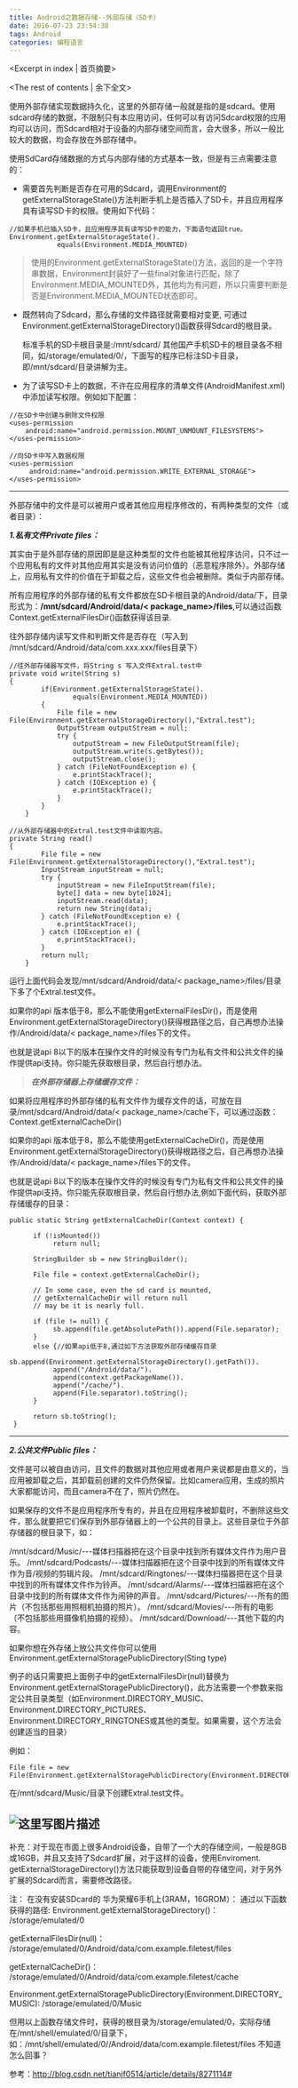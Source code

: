 ```yaml
---
title: Android之数据存储--外部存储（SD卡）
date: 2016-07-23 23:54:38
tags: Android
categories: 编程语言
---
```

<Excerpt in index | 首页摘要> 
<!-- more -->
<The rest of contents | 余下全文>

使用外部存储实现数据持久化，这里的外部存储一般就是指的是sdcard。使用sdcard存储的数据，不限制只有本应用访问，任何可以有访问Sdcard权限的应用均可以访问，而Sdcard相对于设备的内部存储空间而言，会大很多，所以一般比较大的数据，均会存放在外部存储中。

使用SdCard存储数据的方式与内部存储的方式基本一致，但是有三点需要注意的：

 - 需要首先判断是否存在可用的Sdcard，调用Environment的getExternalStorageState()方法判断手机上是否插入了SD卡，并且应用程序具有读写SD卡的权限。使用如下代码：
 

```
//如果手机已插入SD卡，且应用程序具有读写SD卡的能力，下面语句返回true。
Environment.getExternalStorageState().
			equals(Environment.MEDIA_MOUNTED)
```

>使用的Environment.getExternalStorageState()方法，返回的是一个字符串数据，Environment封装好了一些final对象进行匹配，除了Environment.MEDIA_MOUNTED外，其他均为有问题，所以只需要判断是否是Environment.MEDIA_MOUNTED状态即可。

 - 既然转向了Sdcard，那么存储的文件路径就需要相对变更,
 可通过Environment.getExternalStorageDirectory()函数获得Sdcard的根目录。

	标准手机的SD卡根目录是:/mnt/sdcard/
	其他国产手机SD卡的根目录各不相同，如/storage/emulated/0/，下面写的程序已标注SD卡目录，即/mnt/sdcard/目录讲解为主。

 - 为了读写SD卡上的数据，不许在应用程序的清单文件(AndroidManifest.xml)中添加读写权限。例如如下配置：
 

```
//在SD卡中创建与删除文件权限
<uses-permission 
	android:name="android.permission.MOUNT_UNMOUNT_FILESYSTEMS">
</uses-permission>

//向SD卡中写入数据权限
<uses-permission
	 android:name="android.permission.WRITE_EXTERNAL_STORAGE">
</uses-permission>
```


----------


外部存储中的文件是可以被用户或者其他应用程序修改的，有两种类型的文件（或者目录）：

***1.私有文件Private files：***

其实由于是外部存储的原因即是是这种类型的文件也能被其他程序访问，只不过一个应用私有的文件对其他应用其实是没有访问价值的（恶意程序除外）。外部存储上，应用私有文件的价值在于卸载之后，这些文件也会被删除。类似于内部存储。

所有应用程序的外部存储的私有文件都放在SD卡根目录的Android/data/下，目录形式为：**/mnt/sdcard/Android/data/< package_name>/files**,可以通过函数Context.getExternalFilesDir()函数获得该目录.

往外部存储内读写文件和判断文件是否存在（写入到
/mnt/sdcard/Android/data/com.xxx.xxx/files目录下）

```
//往外部存储器写文件，将String s 写入文件Extral.test中
private void write(String s)
{
        if(Environment.getExternalStorageState().
		        equals(Environment.MEDIA_MOUNTED))
        {
            File file = new File(Environment.getExternalStorageDirectory(),"Extral.test");
            OutputStream outputStream = null;
            try {
                outputStream = new FileOutputStream(file);
                outputStream.write(s.getBytes());
                outputStream.close();
            } catch (FileNotFoundException e) {
                e.printStackTrace();
            } catch (IOException e) {
                e.printStackTrace();
            }
        }
    }

//从外部存储器中的Extral.test文件中读取内容。
private String read() 
{
        File file = new File(Environment.getExternalStorageDirectory(),"Extral.test");
        InputStream inputStream = null;
        try {
            inputStream = new FileInputStream(file);
            byte[] data = new byte[1024];
            inputStream.read(data);
            return new String(data);
        } catch (FileNotFoundException e) {
            e.printStackTrace();
        } catch (IOException e) {
            e.printStackTrace();
        }
        return null;
    }
```

运行上面代码会发现/mnt/sdcard/Android/data/< package_name>/files/目录下多了个Extral.test文件。

如果你的api 版本低于8，那么不能使用getExternalFilesDir()，而是使用Environment.getExternalStorageDirectory()获得根路径之后，自己再想办法操作/Android/data/< package_name>/files下的文件。

也就是说api 8以下的版本在操作文件的时候没有专门为私有文件和公共文件的操作提供api支持。你只能先获取根目录，然后自行想办法。

> ***在外部存储器上存储缓存文件：***

如果将应用程序的外部存储的私有文件作为缓存文件的话，可放在目录/mnt/sdcard/Android/data/< package_name>/cache下，可以通过函数：Context.getExternalCacheDir()

如果你的api 版本低于8，那么不能使用getExternalCacheDir()，而是使用Environment.getExternalStorageDirectory()获得根路径之后，自己再想办法操作/Android/data/< package_name>/files下的文件。

也就是说api 8以下的版本在操作文件的时候没有专门为私有文件和公共文件的操作提供api支持。你只能先获取根目录，然后自行想办法,例如下面代码，获取外部存储缓存的目录：

```
public static String getExternalCacheDir(Context context) {

      if (!isMounted())
           return null;

      StringBuilder sb = new StringBuilder();

      File file = context.getExternalCacheDir();

      // In some case, even the sd card is mounted,
      // getExternalCacheDir will return null
      // may be it is nearly full.

      if (file != null) {
           sb.append(file.getAbsolutePath()).append(File.separator);
      } 
      else {//如果api低于8,通过如下方法获取外部存储缓存目录
           sb.append(Environment.getExternalStorageDirectory().getPath()).
           append("/Android/data/").
           append(context.getPackageName()).
           append("/cache/").
           append(File.separator).toString();
      }

      return sb.toString();
 }
```


----------


***2.公共文件Public files：***

文件是可以被自由访问，且文件的数据对其他应用或者用户来说都是由意义的，当应用被卸载之后，其卸载前创建的文件仍然保留。比如camera应用，生成的照片大家都能访问，而且camera不在了，照片仍然在。

如果保存的文件不是应用程序所专有的，并且在应用程序被卸载时，不删除这些文件，那么就要把它们保存到外部存储器上的一个公共的目录上。这些目录位于外部存储器的根目录下，如：

/mnt/sdcard/Music/---媒体扫描器把在这个目录中找到所有媒体文件作为用户音乐。
/mnt/sdcard/Podcasts/---媒体扫描器把在这个目录中找到的所有媒体文件作为音/视频的剪辑片段。
/mnt/sdcard/Ringtones/---媒体扫描器把在这个目录中找到的所有媒体文件作为铃声。
/mnt/sdcard/Alarms/---媒体扫描器把在这个目录中找到的所有媒体文件作为闹钟的声音。
/mnt/sdcard/Pictures/---所有的图片（不包括那些用照相机拍摄的照片）。
/mnt/sdcard/Movies/---所有的电影（不包括那些用摄像机拍摄的视频）。
/mnt/sdcard/Download/---其他下载的内容。

如果你想在外存储上放公共文件你可以使用
Environment.getExternalStoragePublicDirectory(Sting type)

例子的话只需要把上面例子中的getExternalFilesDir(null)替换为Environment.getExternalStoragePublicDirectory()，此方法需要一个参数来指定公共目录类型（如Environment.DIRECTORY_MUSIC、Environment.DIRECTORY_PICTURES、Environment.DIRECTORY_RINGTONES或其他的类型。如果需要，这个方法会创建适当的目录）

例如：

```
File file = new File(Environment.getExternalStoragePublicDirectory(Environment.DIRECTORY_MUSIC),"Extral.test")
```
在/mnt/sdcard/Music/目录下创建Extral.test文件。

![这里写图片描述](http://img.blog.csdn.net/20150828110343803)
----------
补充：对于现在市面上很多Android设备，自带了一个大的存储空间，一般是8GB或16GB，并且又支持了Sdcard扩展，对于这样的设备，使用Enviroment.
getExternalStorageDirectory()方法只能获取到设备自带的存储空间，对于另外扩展的Sdcard而言，需要修改路径。

注：
在没有安装SDcard的 华为荣耀6手机上(3RAM，16GROM）：
通过以下函数获得的路径:
Environment.getExternalStorageDirectory()：
/storage/emulated/0

getExternalFilesDir(null)：
/storage/emulated/0/Android/data/com.example.filetest/files

getExternalCacheDir()：
/storage/emulated/0/Android/data/com.example.filetest/cache

Environment.getExternalStoragePublicDirectory(Environment.DIRECTORY_MUSIC):
 /storage/emulated/0/Music
 
 但用以上函数存储文件时，获得的根目录为/storage/emulated/0，实际存储在/mnt/shell/emulated/0/目录下，
 如：/mnt/shell/emulated/0//Android/data/com.example.filetest/files
 不知道怎么回事？

参考：http://blog.csdn.net/tianjf0514/article/details/8271114#